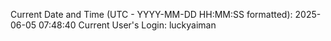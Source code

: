 Current Date and Time (UTC - YYYY-MM-DD HH:MM:SS formatted): 2025-06-05 07:48:40
Current User's Login: luckyaiman
